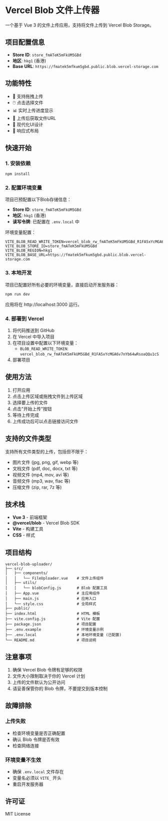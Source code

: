 # Vercel Blob 文件上传器

一个基于 Vue 3 的文件上传应用，支持将文件上传到 Vercel Blob Storage。

## 项目配置信息

- **Store ID**: `store_fmATeK5mFkUM5GBd`
- **地区**: `hkg1` (香港)
- **Base URL**: `https://fmatek5mfkum5gbd.public.blob.vercel-storage.com`

## 功能特性

- 📁 支持拖拽上传
- 🖱️ 点击选择文件
- 📊 实时上传进度显示
- 🔗 上传后获取文件URL
- 🎨 现代化UI设计
- 📱 响应式布局

## 快速开始

### 1. 安装依赖

```bash
npm install
```

### 2. 配置环境变量

项目已预配置以下Blob存储信息：
- **Store ID**: `store_fmATeK5mFkUM5GBd`
- **地区**: `hkg1` (香港)
- **读写令牌**: 已配置在 `.env.local` 中

环境变量配置：
```env
VITE_BLOB_READ_WRITE_TOKEN=vercel_blob_rw_fmATeK5mFkUM5GBd_R1FA5xYcMGA6v7nYb64wRsoaQQu1cS
VITE_BLOB_STORE_ID=store_fmATeK5mFkUM5GBd
VITE_BLOB_REGION=hkg1
VITE_BLOB_BASE_URL=https://fmatek5mfkum5gbd.public.blob.vercel-storage.com
```

### 3. 本地开发

项目已配置好所有必要的环境变量，直接启动开发服务器：

```bash
npm run dev
```

应用将在 http://localhost:3000 运行。

### 4. 部署到 Vercel

1. 将代码推送到 GitHub
2. 在 Vercel 中导入项目
3. 在项目设置中配置以下环境变量：
   - `BLOB_READ_WRITE_TOKEN`: `vercel_blob_rw_fmATeK5mFkUM5GBd_R1FA5xYcMGA6v7nYb64wRsoaQQu1cS`
4. 部署项目

## 使用方法

1. 打开应用
2. 点击上传区域或拖拽文件到上传区域
3. 选择要上传的文件
4. 点击"开始上传"按钮
5. 等待上传完成
6. 上传成功后可以点击链接访问文件

## 支持的文件类型

支持所有文件类型的上传，包括但不限于：
- 图片文件 (jpg, png, gif, webp 等)
- 文档文件 (pdf, doc, docx, txt 等)
- 视频文件 (mp4, mov, avi 等)
- 音频文件 (mp3, wav, flac 等)
- 压缩文件 (zip, rar, 7z 等)

## 技术栈

- **Vue 3** - 前端框架
- **@vercel/blob** - Vercel Blob SDK
- **Vite** - 构建工具
- **CSS** - 样式

## 项目结构

```
vercel-blob-uploader/
├── src/
│   ├── components/
│   │   └── FileUploader.vue    # 文件上传组件
│   ├── utils/
│   │   └── blobConfig.js       # Blob 配置工具
│   ├── App.vue                 # 主应用组件
│   ├── main.js                 # 应用入口
│   └── style.css               # 全局样式
├── public/
├── index.html                  # HTML 模板
├── vite.config.js              # Vite 配置
├── package.json                # 项目配置
├── .env.example                # 环境变量示例
├── .env.local                  # 本地环境变量 (已配置)
└── README.md                   # 项目说明
```

## 注意事项

1. 确保 Vercel Blob 令牌有足够的权限
2. 文件大小限制取决于你的 Vercel 计划
3. 上传的文件默认为公开访问
4. 请妥善保管你的 Blob 令牌，不要提交到版本控制

## 故障排除

### 上传失败
- 检查环境变量是否正确配置
- 确认 Blob 令牌是否有效
- 检查网络连接

### 环境变量不生效
- 确保 `.env.local` 文件存在
- 变量名必须以 `VITE_` 开头
- 重启开发服务器

## 许可证

MIT License